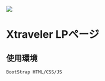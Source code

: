 <img src="https://lp.xtraveler.jp/media/logo.png"></img>
# Xtraveler LPページ
## 使用環境
`BootStrap
HTML/CSS/JS  
`  
 
